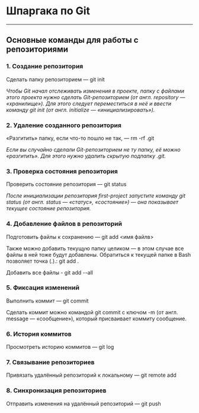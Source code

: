 # Шпаргака по Git
---
## Основные команды для работы с репозиториями
### 1. Создание репозитория
Сделать папку репозиторием — git init

_Чтобы Git начал отслеживать изменения в проекте, папку с файлами этого проекта нужно сделать Git-репозиторием (от англ. repository — «хранилище»). Для этого следует переместиться в неё и ввести команду git init (от англ. initialize — «инициализировать»)._

### 2. Удаление созданного репозитория
«Разгитить» папку, если что-то пошло не так, — rm -rf .git

_Если вы случайно сделали Git-репозиторием не ту папку, её можно «разгитить». Для этого нужно удалить скрытую подпапку .git._

### 3. Проверка состояния репозитория
Проверить состояние репозитория — git status

_После инициализации репозитория first-project запустите команду git status (от англ. status — «статус», «состояние») — она показывает текущее состояние репозитория._

### 4. Добавление файлов в репозиторий
Подготовить файлы к сохранению — git add <имя файлв>

Также можно добавить текущую папку целиком — в этом случае все файлы в ней тоже будут добавлены. Обратиться к текущей папке в Bash позволяет точка (.).: git add .

 Добавить все файлы - git add --all
 
### 5. Фиксация изменений
Выполнить коммит — git commit


Сделать коммит можно командой git commit c ключом -m (от англ. message — «сообщение»), который присваивает коммиту сообщение.

### 6. История коммитов
Просмотреть историю коммитов — git log

### 7. Связывание репозиториев
Привязать удалённый репозиторий к локальному — git remote add

### 8. Синхронизация репозиториев
Отправить изменения на удалённый репозиторий — git push


 
